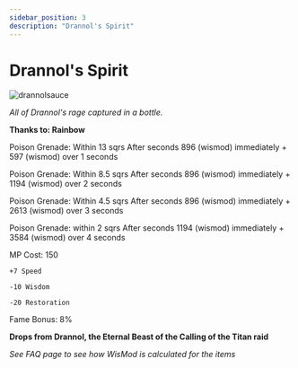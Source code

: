 ```yaml
---
sidebar_position: 3
description: "Drannol's Spirit"
---
```


# Drannol's Spirit

![drannolsauce](https://vwiki.valorserver.com/api/item/picture/drannol's%20spirit)

<i>All of Drannol's rage captured in a bottle.</i>

**Thanks to: Rainbow**

Poison Grenade: Within 13 sqrs After  seconds 896 (wismod) immediately + 597 (wismod) over 1 seconds

Poison Grenade: Within 8.5 sqrs After  seconds 896 (wismod) immediately + 1194 (wismod) over 2 seconds

Poison Grenade: Within 4.5 sqrs After  seconds 896 (wismod) immediately + 2613 (wismod) over 3 seconds

Poison Grenade: within 2 sqrs After  seconds 1194 (wismod) immediately + 3584 (wismod) over 4 seconds

MP Cost: 150

    +7 Speed
    
    -10 Wisdom
    
    -20 Restoration

Fame Bonus: 8%

**Drops from Drannol, the Eternal Beast of the Calling of the Titan raid**

*See FAQ page to see how WisMod is calculated for the items*
